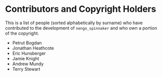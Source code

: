 Contributors and Copyright Holders
==================================

This is a list of people (sorted alphabetically by surname) who have
contributed to the development of `nengo_spinnaker` and who own a portion of
the copyright.

 - Petrut Bogdan
 - Jonathan Heathcote
 - Eric Hunsberger
 - Jamie Knight
 - Andrew Mundy
 - Terry Stewart
